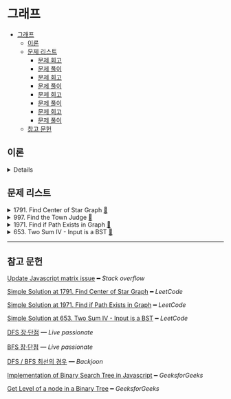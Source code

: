 # 그래프

- [그래프](#그래프)
  - [이론](#이론)
  - [문제 리스트](#문제-리스트)
    - [문제 회고](#문제-회고)
    - [문제 풀이](#문제-풀이)
    - [문제 회고](#문제-회고-1)
    - [문제 풀이](#문제-풀이-1)
    - [문제 회고](#문제-회고-2)
    - [문제 풀이](#문제-풀이-2)
    - [문제 회고](#문제-회고-3)
    - [문제 풀이](#문제-풀이-3)
  - [참고 문헌](#참고-문헌)

## 이론

<details>
<br/>

그래프는 2가지로 표현할 수 있다.

그래프의 정점을 나타내는 자료구조는 Map과 배열을 사용할 수 있는데,

이는 정점의 value가 숫자가 아니면 Map을 숫자면 배열을 사용해도 된다.

1. 인접 행렬    
   
    그래프의 정점 수가 n이라면, n x n의 2차원 배열 M을 생성한다.

       if(간선(vertexA, vertexB)가 존재하면)
          M[vertexA][vertexB] = 1
       else                                  
          M[vertexA][vertexB] = 0

    장점은

       정점과 간선의 Search 행위에 O(1) 소요된다.

    단점은

       간선의 수와 무관하게 n²개의 메모리 공간이 필요하다.

    필수 메소드의 시·공간 복잡도는

    |       | `insertVertex` | `insertEdge` | `deleteVertex` | `deleteEdge` | `adjacent` |
    | :---: | :------------: | :----------: | :------------: | :----------: | :--------: |
    | time  |    `O(n²)`     |    `O(1)`    |     `O(1)`     |    `O(1)`    |   `O(1)`   |
    | space |     `O(1)`     |    `O(1)`    |     `O(1)`     |    `O(1)`    |   `O(1)`   |

2. 인접 리스트
    
    배열의 인덱스는 그래프의 정점을 나타내며
    
    배열의 요소는 각각의 정점에 인접한 정점들을 연결 리스트로 표시한다.

    차수를 어떤 정점에 부속된 간선의 수를 말하는데, d라고 표현하겠다.

    장점은

       정점의 Search 행위에 O(1) 소요된다.

    단점은

       간선의 Search 행위에 O(d) 소요된다.

    필수 메소드의 시·공간 복잡도는

    |       | `insertVertex` | `insertEdge` | `deleteVertex` | `deleteEdge` | `adjacent` |
    | :---: | :------------: | :----------: | :------------: | :----------: | :--------: |
    | time  |     `O(1)`     |    `O(1)`    |     `O(1)`     |    `O(d)`    |   `O(d)`   |
    | space |     `O(d)`     |    `O(1)`    |     `O(1)`     |    `O(1)`    |   `O(1)`   |

그래프 탐색은

<table>
  <tr>
    <th></th>
    <th>DFS</th>
    <th>BFS</th>
  </tr>
  <tr>
    <td>순서</td>
    <td><img src="assets/dfs.png"/></td>
    <td><img src="assets/bfs.png"/></td>    
  </tr>
  <tr>
    <td>정의</td>
    <td>그래프에서 깊은 부분을 먼저 탐색</td>
    <td>시작 정점에서 가까운 정점을 먼저 탐색</td>
  </tr>
  <tr>
    <td>동작과정</td>
    <td>
       1. 시작 정점을 기억 공간에 저장<br/>
       2. 인접한 정점 중에 방문하지 않은 정점을 탐색 대상으로 재귀 호출<br/> 
       3. 목표 정점을 찾을 시 종료
    </td>
    <td>
       1. 인접한 정점 중에 방문하지 않은 정점을 모두 기억 공간에 저장<br/>  
       2. 기억 공간에서 정점을 꺼내 탐색의 대상이 되며<br/>
       3. 목표 정점을 찾을 시 종료
    </td>
  </tr>
</table>

그래프 탐색을 구현해보면서 특이점은

<table>
  <tr>
    <th></th>    
    <th colspan="3">DFS</th>
    <th>BFS</th>
  </tr>
  <tr>
    <td>알고리즘 구현</td>
    <td>재귀</td>
    <td colspan="2">
      <center>스택</center>
    </td>
    <td>큐</td>
  </tr>
  <tr>
    <td>정점 기억 공간</td>
    <td>집합 또는 리스트</td>
    <td>스택</td>
    <td>집합 또는 고정 배열</td>
    <td>큐</td>
  </tr>
  <tr>
    <td>정점 기억 공간의 요소</td>
    <td>방문한 정점</td>    
    <td>방문하지 않은 정점</td>
    <td>방문한 정점</td>
    <td>방문하지 않은 정점</td>
  </tr>  
  <tr>
    <td>장점</td>
    <td colspan="3">비교적 적은 정점을 기억하는 공간 필요</td>
    <td>시작 정점에서 목표 정점까지 최단 경로를 보장</td>
  </tr>
  <tr>
    <td>단점</td>
    <td colspan="3">
      최단 경로를 보장하지 않음.<br/>
      목표에 이르는 경로가 다수일 때, DFS는 경로를 찾으면 탐색을 종료하기 때문
    </td>
    <td>경로가 매우 길 경우, 많은 정점을 기억하는 공간 필요</td>
  </tr>
  <tr>
    <td rowspan="2">해당 알고리즘만 사용해야 하는 경우</td>
    <td colspan="4">
      <center>간선의 가중치가 1인 그래프에서</center>
    </td>    
  </tr>
  <tr>
    <td colspan="3">가능한 모든 경로를 검색해야할 때</td>
    <td>최단 경로를 찾을 때</td>
  </tr>
</table>

</details>

## 문제 리스트

<details>
<summary>1791. Find Center of Star Graph
  <a href="https://leetcode.com/problems/find-center-of-star-graph/">👊</a>
</summary>

### 문제 회고

처음 접근 방법은 인접 행렬을 사용하였다.

행렬에 표시된 간선의 합이 제일 큰 배열의 정점을 구하면 된다고 생각하였다.

하지만 `Time Limit Exceeded`에러가 발생하여서 인접 리스트를 사용하여 해결하였다.

연결 리스트의 size 필드를 활용하면 더 간단히 해결할 수 있었다.

### 문제 풀이

> `src\1791.js`에서 확인할 수 있다.

</details>

<details>
<summary>997. Find the Town Judge
  <a href="https://leetcode.com/problems/find-the-town-judge/">👊</a>
</summary>

### 문제 회고

테스트케이스들을 겪으면서 문제 의도를 이해할 수 있었다.

관련 파일에 명시한 테스트케이스들의 output을 확인하면 문제 의도를 이해할 수 있다.

### 문제 풀이

> `src\997.js`에서 확인할 수 있다.

</details>

</details>

<details>
<summary>1971. Find if Path Exists in Graph
  <a href="https://leetcode.com/problems/find-if-path-exists-in-graph/">👊</a>
</summary>

### 문제 회고

인접 행렬을 사용하니 정점의 수²의 메모리 공간 사용으로 `out of memory`의 런타임 에러가 발생했다.

인접 리스트를 사용하니 연결 리스트를 순회하여 인접한 정점을 가져와서 `Time Limit Exceeded` 에러가 발생했다.

따라서, 절충안으로 인접 행렬을 사용하되 각 정점의 배열에는 인접한 정점을 넣게 하였다.


### 문제 풀이

DFS를 사용하였다.

재귀를 사용하니 `Time Limit Exceeded`에러를 해결할 수 없었고,

스택을 사용하여 해결할 수 있었다.

> `src\1971.js`에서 확인할 수 있다.

</details>

<details>
<summary>653. Two Sum IV - Input is a BST
  <a href="https://leetcode.com/problems/two-sum-iv-input-is-a-bst/">👊</a>
</summary>

### 문제 회고

처음 접근 방법은 노드를 level 별로 군집시켰다.

    Input:     
               root: [5, 3, 6, 2, 4, null, 7]
               k:    9

    cluster:   [ [5], [3, 6], [2, 4, 7] ]

노드의 자식들은 재귀로 순회하였다.

군집된 개체에 대한 결과값은 리트코드의 대표적 문제인 twoSum 문제를 활용하였다.

<dl><dt>
다음 테스트 케이스를 해결하지 못했다.

1, 3이 같은 level 일때 합은 4가 나와야 한다 생각했기 때문이다.

    Input:     
               root: [2, 1, 3]
               k:    3
    
    Output:    true
    Expected:  false

</dt><dl>

### 문제 풀이

만약 앞선 목차의 테스트 케이스가 맞다면, BST가 아닌 일반 트리일 경우에만 가능하다고 생각한다.

일반 트리에서는 leaf가 3만 존재하는 경우가 있기 때문이다.

탐색은 BFS를 사용하였다.

> `src\653.js`에서 확인할 수 있다.

</details>

<hr/>

## 참고 문헌

[Update Javascript matrix issue](https://stackoverflow.com/questions/64669938/updating-an-element-in-javascript-2d-array-updates-entire-column) ━ *Stack overflow*

[Simple Solution at 1791. Find Center of Star Graph](https://leetcode.com/problems/find-center-of-star-graph/discuss/1108868/JavaScript-Map-%2B-Adjacent-List) ━ *LeetCode*

[Simple Solution at 1971. Find if Path Exists in Graph](https://leetcode.com/problems/find-if-path-exists-in-graph/discuss/1407715/3-Solutions-BFS-DFS-Disjoint-set) ━ *LeetCode*

[Simple Solution at 653. Two Sum IV - Input is a BST](https://leetcode.com/problems/two-sum-iv-input-is-a-bst/discuss/294012/Python-DFS-98-Speed) ━ *LeetCode*

[DFS 장·단점](https://mjmjmj98.tistory.com/94) ━ *Live passionate*

[BFS 장·단점](https://mjmjmj98.tistory.com/95) ━ *Live passionate*

[DFS / BFS 최선의 경우](https://www.acmicpc.net/board/view/41543) ━ *Backjoon*

[Implementation of Binary Search Tree in Javascript](https://www.geeksforgeeks.org/implementation-binary-search-tree-javascript/) ━ *GeeksforGeeks*

[Get Level of a node in a Binary Tree](https://www.geeksforgeeks.org/get-level-of-a-node-in-a-binary-tree/) ━ *GeeksforGeeks*